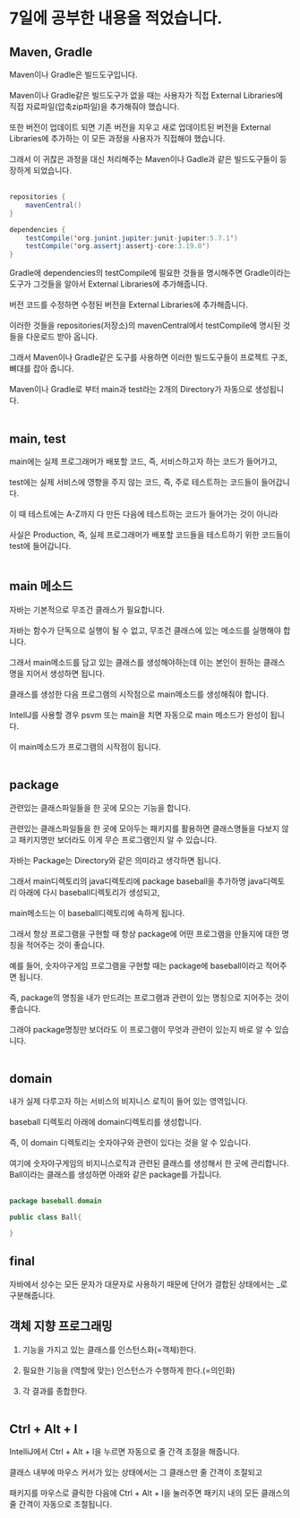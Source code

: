 # 7일에 공부한 내용을 적었습니다.

## Maven, Gradle
Maven이나 Gradle은 빌드도구입니다.<br><br>
Maven이나 Gradle같은 빌드도구가 없을 때는 사용자가 직접 External Libraries에 직접 자료파일(압축zip파일)을 추가해줘야 했습니다.<br><br>
또한 버전이 업데이트 되면 기존 버전을 지우고 새로 업데이트된 버전을 External Libraries에 추가하는 이 모든 과정을 사용자가 직접해야 했습니다.<br><br>
그래서 이 귀찮은 과정을 대신 처리해주는 Maven이나 Gadle과 같은 빌드도구들이 등장하게 되었습니다.<br><br>
```java
repositories {
    mavenCentral()
}

dependencies {
    testCompile('org.junint.jupiter:junit-jupiter:5.7.1')
    testCompile('org.assertj:assertj-core:3.19.0')
}
```
Gradle에 dependencies의 testCompile에 필요한 것들을 명시해주면 Gradle이라는 도구가 그것들을 알아서 External Libraries에 추가해줍니다.<br><br>
버전 코드를 수정하면 수정된 버전을 External Libraries에 추가해줍니다.<br><br>
이러한 것들을 repositories(저장소)의 mavenCentral에서 testCompile에 명시된 것들을 다운로드 받아 옵니다.<br><br>
그래서 Maven이나 Gradle같은 도구를 사용하면 이러한 빌드도구들이 프로젝트 구조, 뼈대를 잡아 줍니다.<br><br>
Maven이나 Gradle로 부터 main과 test라는 2개의 Directory가 자동으로 생성됩니다.<br><br>

## main, test
main에는 실제 프로그래머가 배포할 코드, 즉, 서비스하고자 하는 코드가 들어가고,<br><br>
test에는 실제 서비스에 영향을 주지 않는 코드, 즉, 주로 테스트하는 코드들이 들어갑니다.<br><br>
이 때 테스트에는 A-Z까지 다 만든 다음에 테스트하는 코드가 들어가는 것이 아니라<br><br>
사실은 Production, 즉, 실제 프로그래머가 배포할 코드들을 테스트하기 위한 코드들이 test에 들어갑니다.<br><br>

## main 메소드
자바는 기본적으로 무조건 클래스가 필요합니다.<br><br>
자바는 함수가 단독으로 실행이 될 수 없고, 무조건 클래스에 있는 메소드를 실행해야 합니다.<br><br>
그래서 main메소드를 담고 있는 클래스를 생성해야하는데 이는 본인이 원하는 클래스명을 지어서 생성하면 됩니다.<br><br>
클래스를 생성한 다음 프로그램의 시작점으로 main메소드를 생성해줘야 합니다.<br><br>
IntellJ를 사용할 경우 psvm 또는 main을 치면 자동으로 main 메소드가 완성이 됩니다.<br><br>
이 main메소드가 프로그램의 시작점이 됩니다.<br><br>

## package
관련있는 클래스파일들을 한 곳에 모으는 기능을 합니다.<br><br>
관련있는 클래스파일들을 한 곳에 모아두는 패키지를 활용하면 클래스명들을 다보지 않고 패키지명만 보더라도 이게 무슨 프로그램인지 알 수 있습니다.<br><br>
자바는 Package는 Directory와 같은 의미라고 생각하면 됩니다.<br><br>
그래서 main디렉토리의 java디렉토리에 package baseball을 추가하명 java디렉토리 아래에 다시 baseball디렉토리가 생성되고,<br><br>
main메소드는 이 baseball디렉토리에 속하게 됩니다.<br><br>
그래서 항상 프로그램을 구현할 때 항상 package에 어떤 프로그램을 만들지에 대한 명칭을 적어주는 것이 좋습니다.<br><br>
예를 들어, 숫자야구게임 프로그램을 구현할 때는 package에 baseball이라고 적어주면 됩니다.<br><br>
즉, package의 명칭을 내가 만드려는 프로그램과 관련이 있는 명칭으로 지어주는 것이 좋습니다.<br><br>
그래야 package명칭만 보더라도 이 프로그램이 무엇과 관련이 있는지 바로 알 수 있습니다.<br><br>

## domain
내가 실제 다루고자 하는 서비스의 비지니스 로직이 들어 있는 영역입니다.<br><br>
baseball 디렉토리 아래에 domain디렉토리를 생성합니다.<br><br>
즉, 이 domain 디렉토리는 숫자야구와 관련이 있다는 것을 알 수 있습니다.<br><br>
여기에 숫자야구게임의 비지니스로직과 관련된 클래스를 생성해서 한 곳에 관리합니다.
Ball이라는 클래스를 생성하면 아래와 같은 package를 가집니다.<br><br>
```java
package baseball.domain

public class Ball{

}
```

## final
자바에서 상수는 모든 문자가 대문자로 사용하기 때문에 단어가 결합된 상태에서는 \_로 구분해줍니다.

## 객체 지향 프로그래밍
1. 기능을 가지고 있는 클래스를 인스턴스화(=객체)한다.<br><br>
2. 필요한 기능을 (역할에 맞는) 인스턴스가 수행하게 한다.(=의인화)<br><br>
3. 각 결과를 종합한다.<br><br>

##  Ctrl + Alt + l
IntelliJ에서 Ctrl + Alt + l을 누르면 자동으로 줄 간격 조절을 해줍니다.<br><br>
클래스 내부에 마우스 커서가 있는 상태에서는 그 클래스만 줄 간격이 조절되고<br><br>
패키지를 마우스로 클릭한 다음에 Ctrl + Alt + l을 눌러주면 패키지 내의 모든 클래스의 줄 간격이 자동으로 조절됩니다.<br><br>
